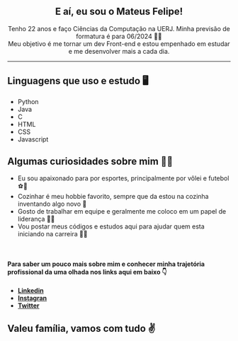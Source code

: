 <h2 align="center">
  E aí, eu sou o Mateus Felipe! 
</h2>

<p align="center">
  Tenho 22 anos e faço Ciências da Computação na UERJ. Minha previsão de formatura é para 06/2024 👨‍🎓 <br>
  Meu objetivo é me tornar um dev Front-end e estou empenhado em estudar e me desenvolver mais a cada dia.
</p>

<hr>

<h2>
  Linguagens que uso e estudo 🖥️
</h2>

- Python
- Java 
- C
- HTML
- CSS
- Javascript

<h2>
  Algumas curiosidades sobre mim 👨‍🦰
</h2>

- Eu sou apaixonado para por esportes, principalmente por vôlei e futebol ⚽🏐
- Cozinhar é meu hobbie favorito, sempre que da estou na cozinha inventando algo novo 🥘
- Gosto de trabalhar em equipe e geralmente me coloco em um papel de liderança 👨‍💼
- Vou postar meus códigos e estudos aqui para ajudar quem esta iniciando na carreira 👨‍💻

<br>
<h4>
  Para saber um pouco mais sobre mim e conhecer minha trajetória profissional da uma olhada nos links aqui em baixo 👇
</h4>

- [**Linkedin**](https://www.linkedin.com/in/mateus-felipe-dos-santos-476204198/)
- [**Instagran**](https://www.instagram.com/mateus_fellipe/)
- [**Twitter**](https://twitter.com/mfruivo)

<h2>
  Valeu família, vamos com tudo ✌️
</h2>

